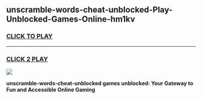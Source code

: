 
## unscramble-words-cheat-unblocked-Play-Unblocked-Games-Online-hm1kv
<h3>
<a href="https://premium76.site?title=unscramble-words-cheat-unblocked&ref=25A">CLICK TO PLAY</a></h3>
<hr>

<h3>
<a href="https://premium76.site?title=unscramble-words-cheat-unblocked&ref=25A">CLICK 2 PLAY</a>
  
</h3>

<a href="https://premium76.site?title=unscramble-words-cheat-unblocked&ref=25A"><img src="https://clearcache.store/games.png"></a>


**unscramble-words-cheat-unblocked games unblocked: Your Gateway to Fun and Accessible Online Gaming**

